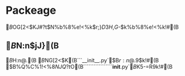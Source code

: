 # Packeage

$B%Q%C%1!<%8$OG[2<$KJ#?t$N%b%8%e!<%k$r;}$D$3$H$,$G$-$k%b%8%e!<%k!#(B

## $B%b%8%e!<%k$N:n$jJ}(B
$B%G%#%l%/%H%j$H:n@.(B
$B%G%#%l%/%H%j$NG[2<$K(B```__init__.py`$B$r:n@.$9$k!#(B
$B%Q%C%1!<%8$NJQ?t$O(B`````````````````__init__.py`$B$K5-=R$9$k!#(B

